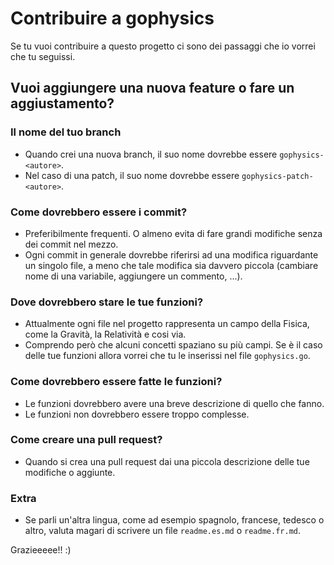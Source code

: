 # Contribuire a gophysics

Se tu vuoi contribuire a questo progetto ci sono dei passaggi che io vorrei che tu seguissi.

## Vuoi aggiungere una nuova feature o fare un aggiustamento?
### Il nome del tuo branch
- Quando crei una nuova branch, il suo nome dovrebbe essere `gophysics-<autore>`.
- Nel caso di una patch, il suo nome dovrebbe essere `gophysics-patch-<autore>`.

### Come dovrebbero essere i commit?
- Preferibilmente frequenti. O almeno evita di fare grandi modifiche senza dei commit nel mezzo.
- Ogni commit in generale dovrebbe riferirsi ad una modifica riguardante un singolo file, a meno che tale modifica sia davvero piccola (cambiare nome di una variabile, aggiungere un commento, ...).

### Dove dovrebbero stare le tue funzioni?
- Attualmente ogni file nel progetto rappresenta un campo della Fisica, come la Gravità, la Relatività e cosi via.
- Comprendo però che alcuni concetti spaziano su più campi. Se è il caso delle tue funzioni allora vorrei che tu le inserissi nel file `gophysics.go`.

### Come dovrebbero essere fatte le funzioni?
- Le funzioni dovrebbero avere una breve descrizione di quello che fanno.
- Le funzioni non dovrebbero essere troppo complesse.

### Come creare una pull request?
- Quando si crea una pull request dai una piccola descrizione delle tue modifiche o aggiunte.

### Extra
- Se parli un'altra lingua, come ad esempio spagnolo, francese, tedesco o altro, valuta magari di scrivere un file `readme.es.md` o `readme.fr.md`.

Grazieeeee!! :)
